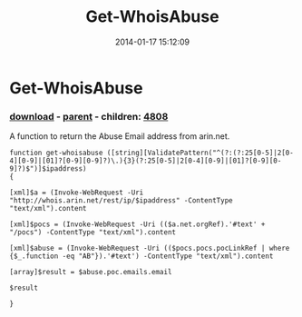 ﻿---
pid:            4807
poster:         Josh Wortz
title:          Get-WhoisAbuse
date:           2014-01-17 15:12:09
format:         posh
parent:         4793
parent:         4793
children:       4808
---

# Get-WhoisAbuse

### [download](4807.ps1) - [parent](4793.md) - children: [4808](4808.md)

A function to return the Abuse Email address from arin.net.

```posh
function get-whoisabuse ([string][ValidatePattern("^(?:(?:25[0-5]|2[0-4][0-9]|[01]?[0-9][0-9]?)\.){3}(?:25[0-5]|2[0-4][0-9]|[01]?[0-9][0-9]?)$")]$ipaddress)
{

[xml]$a = (Invoke-WebRequest -Uri "http://whois.arin.net/rest/ip/$ipaddress" -ContentType "text/xml").content

[xml]$pocs = (Invoke-WebRequest -Uri (($a.net.orgRef).'#text' + "/pocs") -ContentType "text/xml").content

[xml]$abuse = (Invoke-WebRequest -Uri (($pocs.pocs.pocLinkRef | where {$_.function -eq "AB"}).'#text') -ContentType "text/xml").content

[array]$result = $abuse.poc.emails.email

$result

}
```
